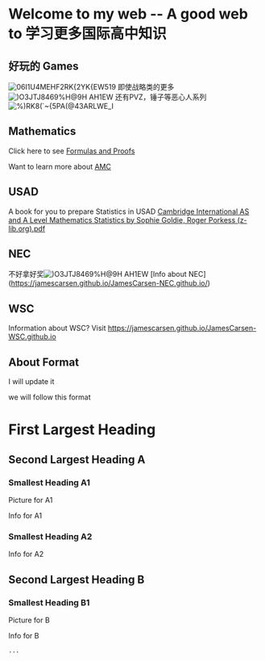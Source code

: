 # Welcome to my web -- A good web to 学习更多国际高中知识

## 好玩的 Games
![06I1U4MEHF2RK{2YK{EW519](https://user-images.githubusercontent.com/70703379/138594655-3f27adcf-5b72-4cb4-8250-6d03e93b2d14.png)
即使战略类的更多![)O3JTJ$8469%H@$9H AH1EW](https://user-images.githubusercontent.com/70703379/138593808-9c308dd7-42bc-4c91-a911-1b924a28a9f7.png)
还有PVZ，锤子等恶心人系列![%)RK8(`~{5PA(@43ARLWE_I](https://user-images.githubusercontent.com/70703379/138594677-36e15176-8318-4f8b-b550-0e56d00b54f9.png)


## Mathematics

Click here to see [Formulas and Proofs](https://jamescarsen.github.io/JamesCarsen-math-formulas-and-proofs.github.io/)



Want to learn more about [AMC](https://jamescarsen.github.io/JamesCarsen-AMC.github.io)



## USAD
A book for you to prepare Statistics in USAD
[Cambridge International AS and A Level Mathematics Statistics by Sophie Goldie, Roger Porkess (z-lib.org).pdf](https://github.com/JamesCarsen/JamesCarsen.github.io/files/7404610/Cambridge.International.AS.and.A.Level.Mathematics.Statistics.by.Sophie.Goldie.Roger.Porkess.z-lib.org.pdf)


## NEC
不好拿好奖![)O3JTJ$8469%H@$9H AH1EW](https://user-images.githubusercontent.com/70703379/138593684-b0d6eda8-3807-4cc8-b0f0-4c2210ec7dab.png)
[Info about NEC] (https://jamescarsen.github.io/JamesCarsen-NEC.github.io/)


## WSC
Information about WSC? Visit https://jamescarsen.github.io/JamesCarsen-WSC.github.io


## About Format

I will update it 

we will follow this format

# First Largest Heading

## Second Largest Heading A

### Smallest Heading A1
	
Picture for A1

Info for A1

### Smallest Heading A2

Info for A2

## Second Largest Heading B 

### Smallest Heading B1
	
Picture for B 

Info for B 

	...


